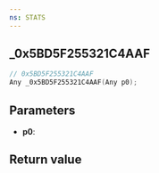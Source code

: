 ```yaml
---
ns: STATS
---
```

## _0x5BD5F255321C4AAF

```c
// 0x5BD5F255321C4AAF
Any _0x5BD5F255321C4AAF(Any p0);
```


## Parameters
* **p0**: 

## Return value
